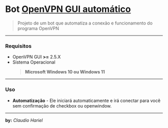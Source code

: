 # Bot [OpenVPN GUI automático](https://openvpn.net/community-downloads/)
> Projeto de um bot que automatiza a conexão e funcionamento do programa OpenVPN
***
### Requisitos
* OpenVPN GUI **>=** 2.5.X
* Sistema Operacional
  >**Microsoft Windows 10 ou Windows 11**

***
### Uso
* **Automatização** - Ele iniciará automaticamente e irá conectar para você sem confirmação de checkbox ou openwindow.

***
**by:**
*Claudio Hariel*
